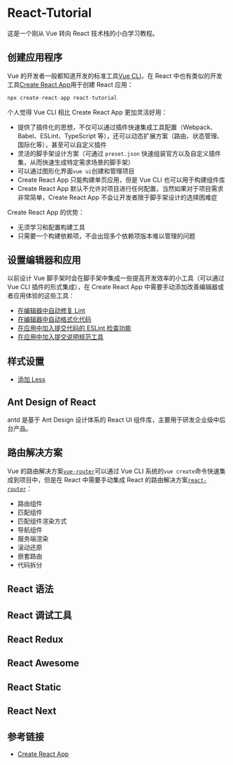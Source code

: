 # React-Tutorial

这是一个刚从 Vue 转向 React 技术栈的小白学习教程。

## 创建应用程序

Vue 的开发者一般都知道开发的标准工具[Vue CLI](https://cli.vuejs.org/zh/)，在 React 中也有类似的开发工具[Create React App](https://www.html.cn/create-react-app/docs/getting-started/)用于创建 React 应用：

```javascript
npx create-react-app react-tutorial
```

个人觉得 Vue CLI 相比 Create React App 更加灵活好用：

- 提供了插件化的思想，不仅可以通过插件快速集成工具配置（Webpack、Babel、ESLint、TypeScript 等），还可以动态扩展方案（路由、状态管理、国际化等），甚至可以自定义插件
- 灵活的脚手架设计方案（可通过 `preset.json` 快速组装官方以及自定义插件集，从而快速生成特定需求场景的脚手架）
- 可以通过图形化界面`vue ui`创建和管理项目
- Create React App 只能构建单页应用，但是 Vue CLI 也可以用于构建组件库
- Create React App 默认不允许对项目进行任何配置，当然如果对于项目需求非常简单，Create React App 不会让开发者限于脚手架设计的选择困难症

Create React App 的优势：

- 无须学习和配置构建工具
- 只需要一个构建依赖项，不会出现多个依赖项版本难以管理的问题

## 设置编辑器和应用

以前设计 Vue 脚手架时会在脚手架中集成一些提高开发效率的小工具（可以通过 Vue CLI 插件的形式集成），在 Create React App 中需要手动添加改善编辑器或者应用体验的这些工具：

- [在编辑器中自动修复 Lint](https://github.com/ziyi2/react-tutorial/blob/master/docs/tools.md#%E5%9C%A8%E7%BC%96%E8%BE%91%E5%99%A8%E4%B8%AD%E8%87%AA%E5%8A%A8%E4%BF%AE%E5%A4%8D-lint)
- [在编辑器中自动格式化代码](https://github.com/ziyi2/react-tutorial/blob/master/docs/tools.md#%E5%9C%A8%E7%BC%96%E8%BE%91%E5%99%A8%E4%B8%AD%E8%87%AA%E5%8A%A8%E6%A0%BC%E5%BC%8F%E5%8C%96%E4%BB%A3%E7%A0%81)
- [在应用中加入提交代码的 ESLint 检查功能](https://github.com/ziyi2/react-tutorial/blob/master/docs/tools.md#%E5%9C%A8%E5%BA%94%E7%94%A8%E4%B8%AD%E5%8A%A0%E5%85%A5%E6%8F%90%E4%BA%A4%E4%BB%A3%E7%A0%81%E7%9A%84-eslint-%E6%A3%80%E6%9F%A5%E5%8A%9F%E8%83%BD)
- [在应用中加入提交说明规范工具](https://github.com/ziyi2/react-tutorial/blob/master/docs/tools.md#%E5%9C%A8%E5%BA%94%E7%94%A8%E4%B8%AD%E5%8A%A0%E5%85%A5%E6%8F%90%E4%BA%A4%E8%AF%B4%E6%98%8E%E8%A7%84%E8%8C%83%E5%B7%A5%E5%85%B7)

## 样式设置

- [添加 Less]()

## Ant Design of React

antd 是基于 Ant Design 设计体系的 React UI 组件库，主要用于研发企业级中后台产品。

## 路由解决方案

Vue 的路由解决方案[`vue-router`](https://github.com/vuejs/vue-router)可以通过 Vue CLI 系统的`vue create`命令快速集成到项目中，但是在 React 中需要手动集成 React 的路由解决方案[`react-router`](https://github.com/ReactTraining/react-router)：

- 路由组件
- 匹配组件
- 匹配组件渲染方式
- 导航组件
- 服务端渲染
- 滚动还原
- 嵌套路由
- 代码拆分

## React 语法

## React 调试工具

## React Redux

## React Awesome

## React Static

## React Next

## 参考链接

- [Create React App](https://www.html.cn/create-react-app/docs/getting-started/)
